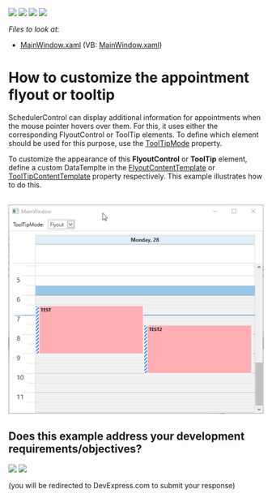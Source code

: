 <!-- default badges list -->
![](https://img.shields.io/endpoint?url=https://codecentral.devexpress.com/api/v1/VersionRange/128655894/21.1.5%2B)
[![](https://img.shields.io/badge/Open_in_DevExpress_Support_Center-FF7200?style=flat-square&logo=DevExpress&logoColor=white)](https://supportcenter.devexpress.com/ticket/details/T584389)
[![](https://img.shields.io/badge/📖_How_to_use_DevExpress_Examples-e9f6fc?style=flat-square)](https://docs.devexpress.com/GeneralInformation/403183)
[![](https://img.shields.io/badge/💬_Leave_Feedback-feecdd?style=flat-square)](#does-this-example-address-your-development-requirementsobjectives)
<!-- default badges end -->
<!-- default file list -->
*Files to look at*:

* [MainWindow.xaml](./CS/CustomAppointmentFlyoutExample/MainWindow.xaml) (VB: [MainWindow.xaml](./VB/CustomAppointmentFlyoutExample/MainWindow.xaml))
<!-- default file list end -->

# How to customize the appointment flyout or tooltip

SchedulerControl can display additional information for appointments when the mouse pointer hovers over them. For this, it uses either the corresponding FlyoutControl or ToolTip elements. To define which element should be used for this purpose, use the [ToolTipMode](https://docs.devexpress.com/WPF/DevExpress.Xpf.Scheduling.SchedulerControl.ToolTipMode) property.

To customize the appearance of this **FlyoutControl** or **ToolTip** element, define a custom DataTemplte in the [FlyoutContentTemplate](https://docs.devexpress.com/WPF/DevExpress.Xpf.Scheduling.SchedulerControl.FlyoutContentTemplate) or [ToolTipContentTemplate](https://docs.devexpress.com/WPF/DevExpress.Xpf.Scheduling.SchedulerControl.ToolTipContentTemplate) property respectively. This example illustrates how to do this.


<br><img src="https://raw.githubusercontent.com/DevExpress-Examples/how-to-customize-the-appointment-flyout-t584389/19.2.3+/media/T584389.gif">
<!-- feedback -->
## Does this example address your development requirements/objectives?

[<img src="https://www.devexpress.com/support/examples/i/yes-button.svg"/>](https://www.devexpress.com/support/examples/survey.xml?utm_source=github&utm_campaign=wpf-scheduler-customize-appointment-flyout-and-tooltip&~~~was_helpful=yes) [<img src="https://www.devexpress.com/support/examples/i/no-button.svg"/>](https://www.devexpress.com/support/examples/survey.xml?utm_source=github&utm_campaign=wpf-scheduler-customize-appointment-flyout-and-tooltip&~~~was_helpful=no)

(you will be redirected to DevExpress.com to submit your response)
<!-- feedback end -->
